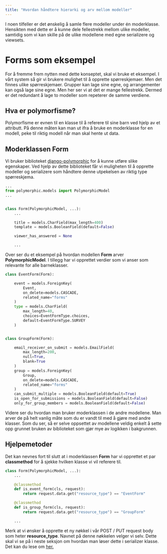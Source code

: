 ```yaml
---
title: "Hvordan håndtere hierarki og arv mellom modeller"
---
```


I noen tilfeller er det ønskelig å samle flere modeller under én moderklasse. Hensikten med dette er å kunne dele fellestrekk mellom ulike modeller, samtidig som vi kan skille på de ulike modellene med egne serializere og viewsets.

# Forms som eksempel

For å fremme frem nytten med dette konseptet, skal vi bruke et eksempel. I vårt system så gir vi brukere mulighet til å opprette spørreskjemaer. Men det finnes ulike spørreskjemaer. Grupper kan lage sine egne, og arrangementer kan også lage sine egne. Men her ser vi at det er mange fellestrekk. Dermed er det redundant å lage to modeller som repeterer de samme verdiene.

## Hva er polymorfisme?
Polymorfisme er evnen til en klasse til å referere til sine barn ved hjelp av et attributt. På denne måten kan man ut ifra å bruke en moderklasse for en modell, peke til riktig modell når man skal hente ut data.

## Moderklassen Form
Vi bruker biblioteket [django-polymorphic](https://django-polymorphic.readthedocs.io/en/stable/quickstart.html#making-your-models-polymorphic) for å kunne utføre slike egenskaper. Ved hjelp av dette biblioteket får vi muligheten til å opprette modeller og serializere som håndtere denne utpekelsen av riktig type spørreskjema.

```python
...
from polymorphic.models import PolymorphicModel
...


class Form(PolymorphicModel, ...):
    ...

    title = models.CharField(max_length=400)
    template = models.BooleanField(default=False)

    viewer_has_answered = None

    ...
```

Over ser du et eksempel på hvordan modellen **Form** arver **PolymorphicModel**. I tillegg har vi opprettet verdier som vi anser som relevante for alle barneklasser.

```python
class EventForm(Form):

    event = models.ForeignKey(
        Event,
        on_delete=models.CASCADE,
        related_name="forms"
    )
    type = models.CharField(
        max_length=40,
        choices=EventFormType.choices,
        default=EventFormType.SURVEY
    )


class GroupForm(Form):

    email_receiver_on_submit = models.EmailField(
        max_length=200,
        null=True,
        blank=True
    )
    group = models.ForeignKey(
        Group,
        on_delete=models.CASCADE,
        related_name="forms"
    )
    can_submit_multiple = models.BooleanField(default=True)
    is_open_for_submissions = models.BooleanField(default=False)
    only_for_group_members = models.BooleanField(default=False)
```

Videre ser du hvordan man bruker moderklassen i de andre modellene. Man arver de på helt vanlig måte som du er vandt til med å gjøre med andre klasser. Som du ser, så er selve oppsettet av modellene veldig enkelt å sette opp grunnet bruken av biblioteket som gjør mye av logikken i bakgrunnen.

## Hjelpemetoder
Det kan nevnes fort til slutt at i moderklassen **Form** har vi opprettet et par **classmethod** for å sjekke hvilken klasse vi vil referere til.

```python
class Form(PolymorphicModel, ...):
    ...

    @classmethod
    def is_event_form(cls, request):
        return request.data.get("resource_type") == "EventForm"

    @classmethod
    def is_group_form(cls, request):
        return request.data.get("resource_type") == "GroupForm"

    ...
```

Merk at vi ønsker å opprette et ny nøkkel i vår POST / PUT request body som heter **resource_type**. Navnet på denne nøkkelen velger vi selv. Dette skal vi se på i neste seksjon om hvordan man løser dette i serializer klasse. Det kan du lese om [her.](/docs/lepton/serializers/polymorphic)



